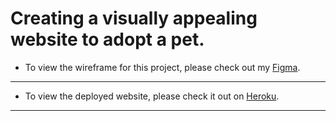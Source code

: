 # Creating a visually appealing website to adopt a pet.
* To view the wireframe for this project, please check out my [Figma](https://www.figma.com/file/4mt02SD7DuDx4Z3pGyWjLG/Adopt-A-Fur?node-id=0%3A1).
---
* To view the deployed website, please check it out on [Heroku]().
---